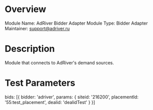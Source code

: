 # Overview

Module Name: AdRiver Bidder Adapter
Module Type: Bidder Adapter
Maintainer: support@adriver.ru

# Description

Module that connects to AdRiver's demand sources.

# Test Parameters

bids: [{
   bidder: 'adriver',
      params: {
          siteid: '216200',
          placementId: '55:test_placement',
          dealid: 'dealidTest'
      }
}]
